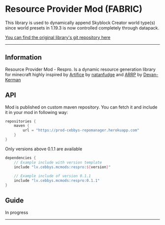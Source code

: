 # Resource Provider Mod (FABRIC)

This library is used to dynamically append Skyblock Creator world type(s) since
world presets in 1.19.3 is now controlled completely through datapack.

[You can find the original library's git repository here](https://github.com/CebbysMods/respro-mod)

---

## Information
Resource Provider Mod - Respro. Is a dynamic resource
generation library for minecraft highly inspired by
[Artifice](https://github.com/natanfudge/artifice) by
[natanfudge](https://github.com/natanfudge) and
[ARRP](https://github.com/Devan-Kerman/ARRP) by
[Devan-Kerman](https://github.com/Devan-Kerman)

## API
Mod is published on custom maven repository. You can fetch it and
include it in your mod in following way:
```groovy
repositories {
    maven {
        url = "https://prod-cebbys-repomanager.herokuapp.com"
    }
}
```
Only versions above 0.1.1 are available
```groovy
dependencies {
    // Example include with version template
    include "lv.cebbys.mcmods:respro:${version}"
    
    // Example include of version 0.1.1
    include "lv.cebbys.mcmods:respro:0.1.1"
}
```

## Guide
In progress

---
